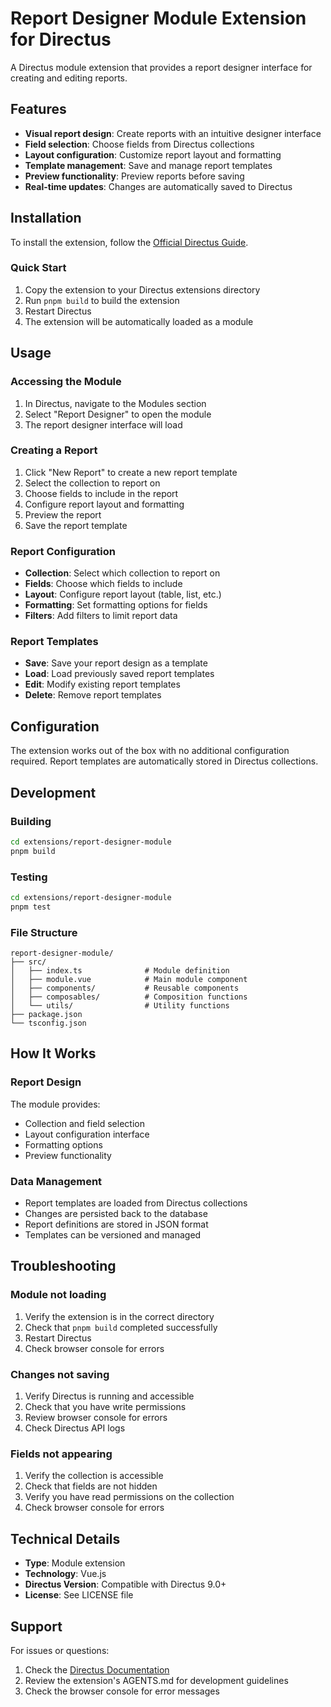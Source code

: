 # Report Designer Module Extension for Directus

A Directus module extension that provides a report designer interface for creating and editing reports.

## Features

- **Visual report design**: Create reports with an intuitive designer interface
- **Field selection**: Choose fields from Directus collections
- **Layout configuration**: Customize report layout and formatting
- **Template management**: Save and manage report templates
- **Preview functionality**: Preview reports before saving
- **Real-time updates**: Changes are automatically saved to Directus

## Installation

To install the extension, follow the [Official Directus Guide](https://docs.directus.io/extensions/installing-extensions.html).

### Quick Start

1. Copy the extension to your Directus extensions directory
2. Run `pnpm build` to build the extension
3. Restart Directus
4. The extension will be automatically loaded as a module

## Usage

### Accessing the Module

1. In Directus, navigate to the Modules section
2. Select "Report Designer" to open the module
3. The report designer interface will load

### Creating a Report

1. Click "New Report" to create a new report template
2. Select the collection to report on
3. Choose fields to include in the report
4. Configure report layout and formatting
5. Preview the report
6. Save the report template

### Report Configuration

- **Collection**: Select which collection to report on
- **Fields**: Choose which fields to include
- **Layout**: Configure report layout (table, list, etc.)
- **Formatting**: Set formatting options for fields
- **Filters**: Add filters to limit report data

### Report Templates

- **Save**: Save your report design as a template
- **Load**: Load previously saved report templates
- **Edit**: Modify existing report templates
- **Delete**: Remove report templates

## Configuration

The extension works out of the box with no additional configuration required. Report templates are automatically stored in Directus collections.

## Development

### Building

```bash
cd extensions/report-designer-module
pnpm build
```

### Testing

```bash
cd extensions/report-designer-module
pnpm test
```

### File Structure

```
report-designer-module/
├── src/
│   ├── index.ts              # Module definition
│   ├── module.vue            # Main module component
│   ├── components/           # Reusable components
│   ├── composables/          # Composition functions
│   └── utils/                # Utility functions
├── package.json
└── tsconfig.json
```

## How It Works

### Report Design

The module provides:
- Collection and field selection
- Layout configuration interface
- Formatting options
- Preview functionality

### Data Management

- Report templates are loaded from Directus collections
- Changes are persisted back to the database
- Report definitions are stored in JSON format
- Templates can be versioned and managed

## Troubleshooting

### Module not loading

1. Verify the extension is in the correct directory
2. Check that `pnpm build` completed successfully
3. Restart Directus
4. Check browser console for errors

### Changes not saving

1. Verify Directus is running and accessible
2. Check that you have write permissions
3. Review browser console for errors
4. Check Directus API logs

### Fields not appearing

1. Verify the collection is accessible
2. Check that fields are not hidden
3. Verify you have read permissions on the collection
4. Check browser console for errors

## Technical Details

- **Type**: Module extension
- **Technology**: Vue.js
- **Directus Version**: Compatible with Directus 9.0+
- **License**: See LICENSE file

## Support

For issues or questions:
1. Check the [Directus Documentation](https://docs.directus.io/)
2. Review the extension's AGENTS.md for development guidelines
3. Check the browser console for error messages

